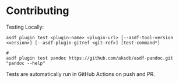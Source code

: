 # Contributing

Testing Locally:

```shell
asdf plugin test <plugin-name> <plugin-url> [--asdf-tool-version <version>] [--asdf-plugin-gitref <git-ref>] [test-command*]

#
asdf plugin test pandoc https://github.com/aksdb/asdf-pandoc.git "pandoc --help"
```

Tests are automatically run in GitHub Actions on push and PR.
